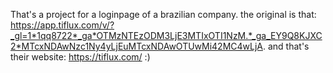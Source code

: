 That's a project for a loginpage of a brazilian company. the original is that: https://app.tiflux.com/v/?_gl=1*1qq8722*_ga*OTMzNTEzODM3LjE3MTIxOTI1NzM.*_ga_EY9Q8KJXC2*MTcxNDAwNzc1Ny4yLjEuMTcxNDAwOTUwMi42MC4wLjA. and that's their website: https://tiflux.com/ :)  

